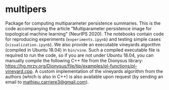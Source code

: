 # multipers
Package for computing multiparameter persistence summaries. This is the code accompanying the article "Multiparameter persistence image for topological machine learning" (NeurIPS 2020). The notebooks contain code for reproducing experiments (`experiments.ipynb`) and testing simple cases (`visualization.ipynb`). We also provide an executable vineyards algorithm (compiled in Ubuntu 18.04) in `bin/vine`. Such a compiled executable file is required to run the code, so if you are not under Ubuntu 18.04, you can manually compile the following C++ file from the Dionysus library: https://hg.mrzv.org/Dionysus/file/tip/examples/pl-functions/pl-vineyard.cpp. A custom implementation of the vineyards algorithm from the authors (which is also in C++) is also available upon request (by sending an email to mathieu.carriere3@gmail.com). 
